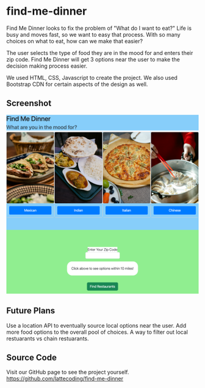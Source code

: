 # find-me-dinner

Find Me Dinner looks to fix the problem of "What do I want to eat?" Life is busy and moves fast, so we want to easy that process. With so many choices on what to eat, how can we make that easier?

The user selects the type of food they are in the mood for and enters their zip code. Find Me Dinner will get 3 options near the user to make the decision making process easier.

We used HTML, CSS, Javascript to create the project. We also used Bootstrap CDN for certain aspects of the design as well.

## Screenshot

![Landing Page for Find Me Dinner](assets/FindMeDinnerLandingPage.png?raw=true)

## Future Plans

Use a location API to eventually source local options near the user.
Add more food options to the overall pool of choices.
A way to filter out local restuarants vs chain restuarants.


## Source Code

Visit our GitHub page to see the project yourself. 
https://github.com/lattecoding/find-me-dinner
